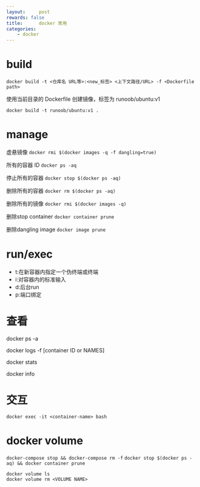 ```yaml
---
layout:     post
rewards: false
title:      docker 常用
categories:
    - docker
---
```


# build

`docker build -t <仓库名 URL等>:<new_标签> <上下文路径/URL> -f <Dockerfile path>`

使用当前目录的 Dockerfile 创建镜像，标签为 runoob/ubuntu:v1

```
docker build -t runoob/ubuntu:v1 .
```

# manage

虚悬镜像
`docker rmi $(docker images -q -f dangling=true)`


所有的容器 ID
`docker ps -aq`

停止所有的容器
`docker stop $(docker ps -aq)`

删除所有的容器
`docker rm $(docker ps -aq)`

删除所有的镜像
`docker rmi $(docker images -q)`

删除stop container
`docker container prune`

删除dangling image 
`docker image prune`

# run/exec

- t:在新容器内指定一个伪终端或终端
- i:对容器内的标准输入
- d:后台run
- p:端口绑定

# 查看

docker ps -a

docker logs -f [container ID or NAMES]

docker stats

docker info

# 交互

`docker exec -it <container-name> bash`


# docker volume

`docker-compose stop && docker-compose rm -f`
`docker stop $(docker ps -aq) && docker container prune`

```
docker volume ls
docker volume rm <VOLUME NAME>

```